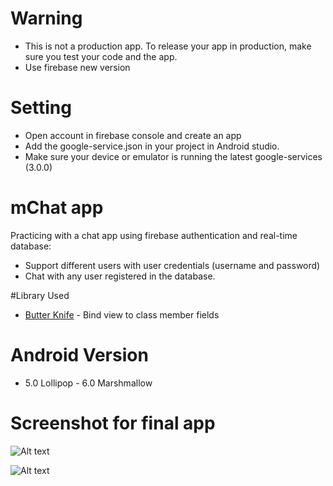 # Warning
* This is not a production app. To release your app in production, make sure you test your code and the app.
* Use firebase new version
  
# Setting
* Open account in firebase console and create an app
* Add the google-service.json in your project in Android studio.
* Make sure your device or emulator is running the latest google-services (3.0.0)

# mChat  app  
Practicing with a chat app using firebase authentication and real-time database:   
*	Support different users with user credentials (username and password)
*	Chat with any user registered in the database.

#Library Used  
*	[Butter Knife](http://jakewharton.github.io/butterknife/) - Bind view to class member fields

# Android Version
* 5.0 Lollipop - 6.0 Marshmallow

# Screenshot for final app
![Alt text](/images/mChatUsers.png?raw=true "users")  

![Alt text](/images/mChatChat.png?raw=true "chat")
